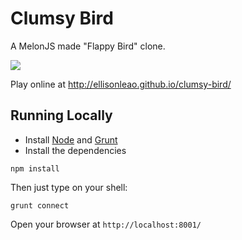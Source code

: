 Clumsy Bird
===========

A MelonJS made "Flappy Bird" clone.

![](http://i.imgur.com/Slbvt65.png)

Play online at http://ellisonleao.github.io/clumsy-bird/

## Running Locally

- Install [Node](http://nodejs.org/download/) and [Grunt](http://gruntjs.com/)
- Install the dependencies

```
npm install
```

Then just type on your shell:

```
grunt connect
```

Open your browser at `http://localhost:8001/`



